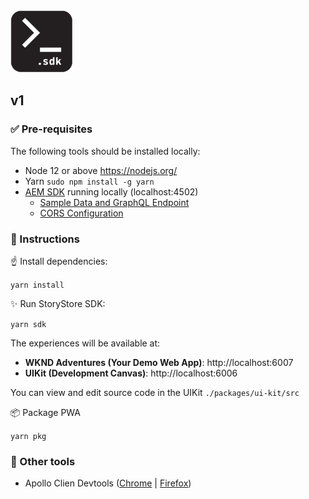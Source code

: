 <img src="storystore-sdk.png" width="100" height="100" />

## v1

### ✅ Pre-requisites

The following tools should be installed locally:

- Node 12 or above https://nodejs.org/
- Yarn `sudo npm install -g yarn`
- [AEM SDK](https://experienceleague.adobe.com/docs/experience-manager-learn/getting-started-with-aem-headless/graphql/multi-step/setup.html?lang=en#aem-sdk) running locally (localhost:4502)
  - [Sample Data and GraphQL Endpoint](https://experienceleague.adobe.com/docs/experience-manager-learn/getting-started-with-aem-headless/graphql/multi-step/setup.html?lang=en#wknd-site-content-endpoints)
  - [CORS Configuration](https://experienceleague.adobe.com/docs/experience-manager-learn/getting-started-with-aem-headless/graphql/multi-step/setup.html?lang=en#cors-config)

### 📜 Instructions

☝️ Install dependencies:

`yarn install`

✨ Run StoryStore SDK:

`yarn sdk`

The experiences will be available at:

- **WKND Adventures (Your Demo Web App)**: http://localhost:6007
- **UIKit (Development Canvas)**: http://localhost:6006

You can view and edit source code in the UIKit `./packages/ui-kit/src`

📦 Package PWA

`yarn pkg`

### 🔨 Other tools

- Apollo Clien Devtools ([Chrome](https://chrome.google.com/webstore/detail/apollo-client-devtools/jdkknkkbebbapilgoeccciglkfbmbnfm?utm_source=chrome-ntp-icon) | [Firefox](https://addons.mozilla.org/en-US/firefox/addon/apollo-developer-tools/))
